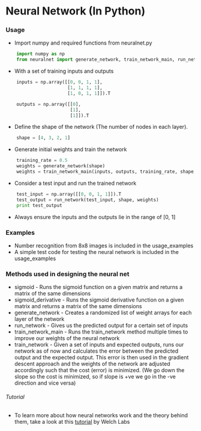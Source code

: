 # Neural Network (In Python)

### Usage

* Import numpy and required functions from neuralnet.py
```python
	import numpy as np
	from neuralnet import generate_network, train_network_main, run_network
```

* With a set of training inputs and outputs
```python
    inputs = np.array([[0, 0, 1, 1], 
                       [1, 1, 1, 1], 
                       [1, 0, 1, 1]]).T

    outputs = np.array([[0],
                        [1],
                        [1]]).T
```
* Define the shape of the network (The number of nodes in each layer). 
```python
    shape = [4, 3, 2, 1]
```
* Generate initial weights and train the network
```python
    training_rate = 0.5
    weights = generate_network(shape)
    weights = train_network_main(inputs, outputs, training_rate, shape, weights)
```
* Consider a test input and run the trained network
```python
    test_input = np.array([[0, 0, 1, 1]]).T
    test_output = run_network(test_input, shape, weights)
    print test_output
```

* Always ensure the inputs and the outputs lie in the range of [0, 1]


### Examples

* Number recognition from 8x8 images is included in the usage_examples
* A simple test code for testing the neural network is included in the usage_examples


### Methods used in designing the neural net

* sigmoid - Runs the sigmoid function on a given matrix and returns a matrix of the same dimensions
* sigmoid_derivative - Runs the sigmoid derivative function on a given matrix and returns a matrix of the same dimensions
* generate_network - Creates a randomized list of weight arrays for each layer of the network
* run_network - Gives us the predicted output for a certain set of inputs
* train_network_main - Runs the train_network method multiple times to improve our weights of the neural network
* train_network - Given a set of inputs and expected outputs, runs our network as of now and calculates the error between the predicted output and the expected output. This error is then used in the gradient descent approach and the weights of the network are adjusted accordingly such that the cost (error) is minimized. (We go down the slope so the cost is minimized, so if slope is +ve we go in the -ve direction and vice versa)


###### Tutorial

* To learn more about how neural networks work and the theory behind them, take a look at this [tutorial] by Welch Labs

[tutorial]: <https://www.youtube.com/watch?v=bxe2T-V8XRs>
